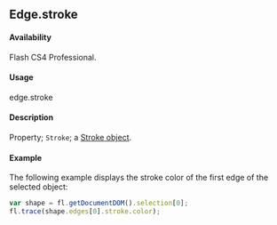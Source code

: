 ## Edge.stroke

#### Availability

Flash CS4 Professional.

#### Usage

edge.stroke

#### Description

Property; `Stroke`; a [Stroke object](../Stroke_object/Stroke_summary.md).

#### Example

The following example displays the stroke color of the first edge of the selected object:

```javascript
var shape = fl.getDocumentDOM().selection[0];
fl.trace(shape.edges[0].stroke.color);
```
